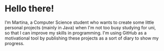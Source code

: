 
# Hello there!
I’m Martina, a Computer Science student who wants to create some little personal projects (mainly in Java) when I'm not too busy studying for uni, so that I can improve my skills in programming.
I'm using GitHub as a motivational tool by publishing these projects as a sort of diary to show my progress.
<!---
MartinaElliCS/MartinaElliCS is a ✨ special ✨ repository because its `README.md` (this file) appears on your GitHub profile.
You can click the Preview link to take a look at your changes.
--->
